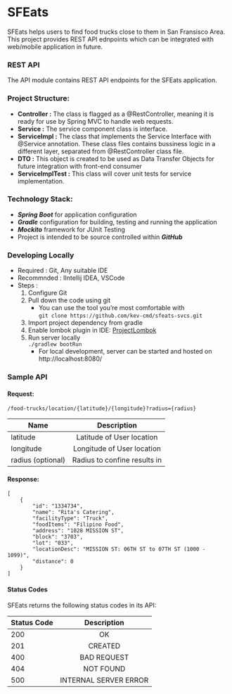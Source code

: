# SFEats 

SFEats helps users to find food trucks close to them in San Fransisco Area. This project provides REST API ednpoints which can be integrated with web/mobile application in future. 

### REST API
The API module contains REST API endpoints for the SFEats application. 

### Project Structure: 
- **Controller :** The class is flagged as a @RestController, meaning it is ready for use by Spring MVC to handle web 	requests.
- **Service :** The service component class is interface.
- **ServiceImpl :** The class that implements the Service Interface with @Service annotation. These class files contains 	bussiness logic in a different layer, separated from @RestController class file.
- **DTO :** This object is created to be used as Data Transfer Objects for future integration with front-end consumer
- **ServiceImplTest :** This class will cover unit tests for service implementation.

### Technology Stack:
- ***Spring Boot*** for application configuration 
- ***Gradle*** configuration for building, testing and running the application
- ***Mockito*** framework for JUnit Testing
- Project is intended to be source controlled within ***GitHub***

### Developing Locally
 - Required : 
		Git, Any suitable IDE
 - Recommnded : 
		IIntellij IDEA, VSCode
 - Steps :  
	1. Configure Git
	2. Pull down the code using git<br/>
		- You can use the tool you’re most comfortable with <br/>
		```git clone https://github.com/kev-cmd/sfeats-svcs.git```
	3. Import project dependency from gradle
	4. Enable lombok plugin in IDE:  [ProjectLombok](https://projectlombok.org/setup/overview)
	4. Run server locally<br/>
		  ```./gradlew bootRun```  
		- For local development, server can be started and hosted on <br/>
		http://localhost:8080/ 

### Sample API

#### Request: 
	/food-trucks/location/{latitude}/{longitude}?radius={radius}
| Name		      | Description                   |
| ------------------- |:-----------------------------:|
| latitude            | Latitude of User location     |
| longitude           | Longitude of User location    |
| radius (optional)   | Radius to confine results in  |

                
#### Response: 
    [
        {
            "id": "1334734",
            "name": "Rita's Catering",
            "facilityType": "Truck",
            "foodItems": "Filipino Food",
            "address": "1028 MISSION ST",
            "block": "3703",
            "lot": "033",
            "locationDesc": "MISSION ST: 06TH ST to 07TH ST (1000 - 1099)",
            "distance": 0
        }
    ]
    
#### Status Codes
SFEats returns the following status codes in its API:

| Status Code   | Description           |
| ------------- |:---------------------:|
| 200           | OK                    |
| 201           | CREATED               |
| 400           | BAD REQUEST           |
| 404           | NOT FOUND             |
| 500           | INTERNAL SERVER ERROR |
